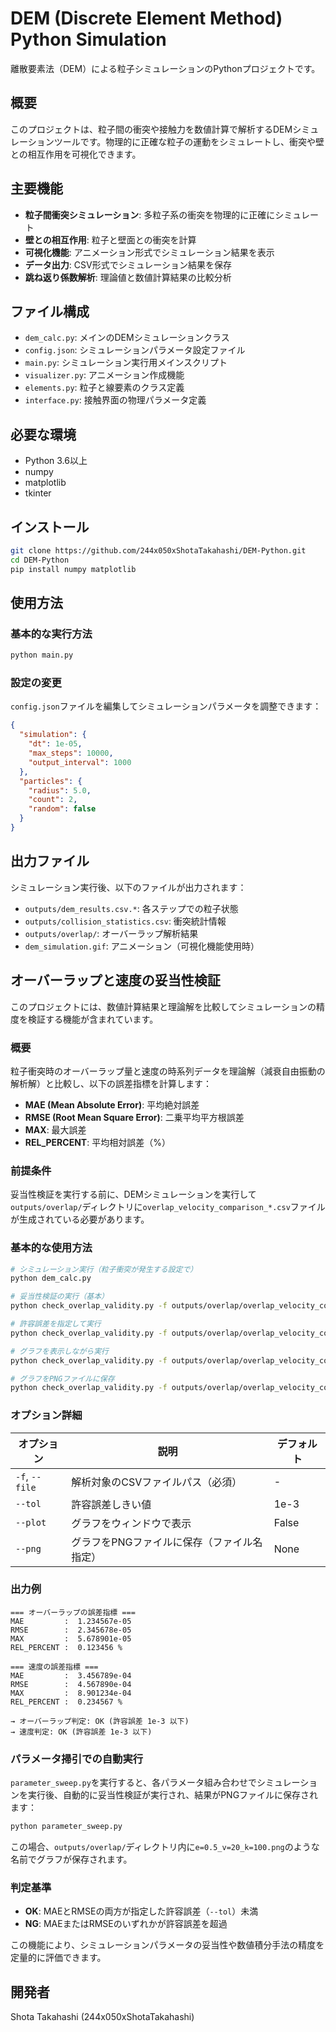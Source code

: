 # DEM (Discrete Element Method) Python Simulation

離散要素法（DEM）による粒子シミュレーションのPythonプロジェクトです。

## 概要

このプロジェクトは、粒子間の衝突や接触力を数値計算で解析するDEMシミュレーションツールです。物理的に正確な粒子の運動をシミュレートし、衝突や壁との相互作用を可視化できます。

## 主要機能

- **粒子間衝突シミュレーション**: 多粒子系の衝突を物理的に正確にシミュレート
- **壁との相互作用**: 粒子と壁面との衝突を計算
- **可視化機能**: アニメーション形式でシミュレーション結果を表示
- **データ出力**: CSV形式でシミュレーション結果を保存
- **跳ね返り係数解析**: 理論値と数値計算結果の比較分析

## ファイル構成

- `dem_calc.py`: メインのDEMシミュレーションクラス
- `config.json`: シミュレーションパラメータ設定ファイル
- `main.py`: シミュレーション実行用メインスクリプト
- `visualizer.py`: アニメーション作成機能
- `elements.py`: 粒子と線要素のクラス定義
- `interface.py`: 接触界面の物理パラメータ定義

## 必要な環境

- Python 3.6以上
- numpy
- matplotlib
- tkinter

## インストール

```bash
git clone https://github.com/244x050xShotaTakahashi/DEM-Python.git
cd DEM-Python
pip install numpy matplotlib
```

## 使用方法

### 基本的な実行方法

```bash
python main.py
```

### 設定の変更

`config.json`ファイルを編集してシミュレーションパラメータを調整できます：

```json
{
  "simulation": {
    "dt": 1e-05,
    "max_steps": 10000,
    "output_interval": 1000
  },
  "particles": {
    "radius": 5.0,
    "count": 2,
    "random": false
  }
}
```

## 出力ファイル

シミュレーション実行後、以下のファイルが出力されます：

- `outputs/dem_results.csv.*`: 各ステップでの粒子状態
- `outputs/collision_statistics.csv`: 衝突統計情報
- `outputs/overlap/`: オーバーラップ解析結果
- `dem_simulation.gif`: アニメーション（可視化機能使用時）

## オーバーラップと速度の妥当性検証

このプロジェクトには、数値計算結果と理論解を比較してシミュレーションの精度を検証する機能が含まれています。

### 概要

粒子衝突時のオーバーラップ量と速度の時系列データを理論解（減衰自由振動の解析解）と比較し、以下の誤差指標を計算します：

- **MAE (Mean Absolute Error)**: 平均絶対誤差
- **RMSE (Root Mean Square Error)**: 二乗平均平方根誤差
- **MAX**: 最大誤差
- **REL_PERCENT**: 平均相対誤差（%）

### 前提条件

妥当性検証を実行する前に、DEMシミュレーションを実行して`outputs/overlap/`ディレクトリに`overlap_velocity_comparison_*.csv`ファイルが生成されている必要があります。

### 基本的な使用方法

```bash
# シミュレーション実行（粒子衝突が発生する設定で）
python dem_calc.py

# 妥当性検証の実行（基本）
python check_overlap_validity.py -f outputs/overlap/overlap_velocity_comparison_0_1_12345.csv

# 許容誤差を指定して実行
python check_overlap_validity.py -f outputs/overlap/overlap_velocity_comparison_0_1_12345.csv --tol 1e-4

# グラフを表示しながら実行
python check_overlap_validity.py -f outputs/overlap/overlap_velocity_comparison_0_1_12345.csv --plot

# グラフをPNGファイルに保存
python check_overlap_validity.py -f outputs/overlap/overlap_velocity_comparison_0_1_12345.csv --png result_validation.png
```

### オプション詳細

| オプション | 説明 | デフォルト |
|-----------|------|-----------|
| `-f`, `--file` | 解析対象のCSVファイルパス（必須） | - |
| `--tol` | 許容誤差しきい値 | 1e-3 |
| `--plot` | グラフをウィンドウで表示 | False |
| `--png` | グラフをPNGファイルに保存（ファイル名指定） | None |

### 出力例

```
=== オーバーラップの誤差指標 ===
MAE         :  1.234567e-05
RMSE        :  2.345678e-05
MAX         :  5.678901e-05
REL_PERCENT :  0.123456 %

=== 速度の誤差指標 ===
MAE         :  3.456789e-04
RMSE        :  4.567890e-04
MAX         :  8.901234e-04
REL_PERCENT :  0.234567 %

→ オーバーラップ判定: OK (許容誤差 1e-3 以下)
→ 速度判定: OK (許容誤差 1e-3 以下)
```

### パラメータ掃引での自動実行

`parameter_sweep.py`を実行すると、各パラメータ組み合わせでシミュレーションを実行後、自動的に妥当性検証が実行され、結果がPNGファイルに保存されます：

```bash
python parameter_sweep.py
```

この場合、`outputs/overlap/`ディレクトリ内に`e=0.5_v=20_k=100.png`のような名前でグラフが保存されます。

### 判定基準

- **OK**: MAEとRMSEの両方が指定した許容誤差（`--tol`）未満
- **NG**: MAEまたはRMSEのいずれかが許容誤差を超過

この機能により、シミュレーションパラメータの妥当性や数値積分手法の精度を定量的に評価できます。

## 開発者

Shota Takahashi (244x050xShotaTakahashi)
